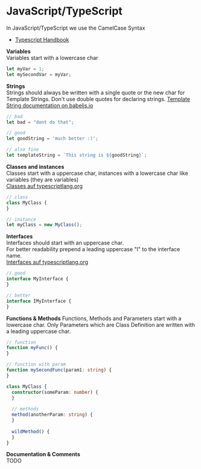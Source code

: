 # JavaScript/TypeScript
In JavaScript/TypeScript we use the CamelCase Syntax    
* [Typescript Handbook](http://www.typescriptlang.org/docs/)

**Variables**   
Variables start with a lowercase char
```typescript
let myVar = 1;
let mySecondVar = myVar;
```
**Strings**  
Strings should always be written with a single quote or the new char for Template Strings.
Don't use double quotes for declaring strings.
[Template String documentation on babeljs.io](https://babeljs.io/docs/learn-es2015/#template-strings)
```typescript
// bad
let bad = "dont do that";

// good
let goodString = 'much better :)';

// also fine
let templateString = `This string is ${goodString}`;
```

**Classes and instances**   
Classes start with a uppercase char, instances with a lowercase char like variables (they are variables)    
[Classes auf typescriptlang.org](http://www.typescriptlang.org/docs/handbook/classes.html)
```typescript
// class
class MyClass {
}

// instance
let myClass = new MyClass();
```

**Interfaces**    
Interfaces should start with an uppercase char.   
For better readability prepend a leading uppercase "I" to the interface name.    
[Interfaces auf typescriptlang.org](http://www.typescriptlang.org/docs/handbook/interfaces.html)
```typescript
// good
interface MyInterface {
}

// better
interface IMyInterface {
}
```

**Functions & Methods** 
Functions, Methods and Parameters start with a lowercase char.
Only Parameters which are Class Definition are written with a leading uppercase char.
```typescript
// function
function myFunc() {
}

// function with param
function mySecondFunc(param1: string) {
}

class MyClass {
  constructor(someParam: number) {
  }
  
  // methods  
  method(anotherParam: string) {
  }
  
  wildMethod() {
  }
}
```

**Documentation & Comments**    
TODO